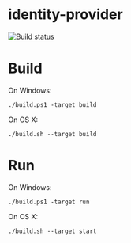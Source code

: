 # identity-provider
[![Build status](https://ci.appveyor.com/api/projects/status/40by7iqkcr6uy439/branch/master?svg=true)](https://ci.appveyor.com/project/lehmamic/identity-provider/branch/master)

# Build
On Windows:
```
./build.ps1 -target build
```

On OS X:
```
./build.sh --target build
```

# Run
On Windows:
```
./build.ps1 -target run
```

On OS X:
```
./build.sh --target start
```
